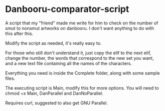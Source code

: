 # Danbooru-comparator-script

A script that my "friend" made me write for him to check on the number of smut to nonsmut artworks on danbooru. I don't want anything to do with this after this.

Modify the script as needed, it's really easy to.

For those who still don't understand it, just copy the elif to the next elif, change the number, the words that correspond to the new set you want, and a new text file containing all the names of the characters.

Everything you need is inside the Complete folder, along with some sample files.

The executing script is Main, modify this for more options. You will need to chmod +x Main, DanParallel and DanNoParallel.

Requires curl, suggested to also get GNU Parallel.
